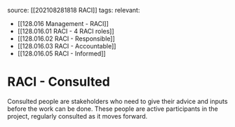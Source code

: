 source: [[202108281818 RACI]]
tags:
relevant:
- [[128.016 Management - RACI]]
- [[128.016.01 RACI - 4 RACI roles]]
- [[128.016.02 RACI - Responsible]]
- [[128.016.03 RACI - Accountable]]
- [[128.016.05 RACI - Informed]]

# RACI - Consulted

Consulted people are stakeholders who need to give their advice and inputs before the work can be done. These people are active participants in the project, regularly consulted as it moves forward.
